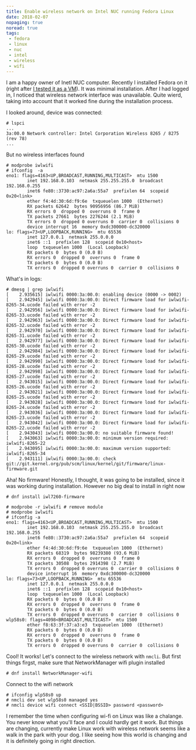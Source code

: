 ```yaml
---
title: Enable wireless network on Intel NUC running Fedora Linux
date: 2018-02-07
nopaging: true
noread: true
tags:
 - fedora
 - linux
 - nuc
 - intel
 - wireless
 - wifi
---
```


I am a happy owner of Inetl NUC computer. Recently I installed Fedora on it (right after [I tested it as a VM](/notes/my_journey_with_fedora/)). It was minimal installation. After I had logged in, I noticed that wireless network interface was unavailable. Quite wierd, taking into account that it worked fine during the installation process.

I looked around, device was connected:
```
# lspci
...
3a:00.0 Network controller: Intel Corporation Wireless 8265 / 8275 (rev 78)
...
```

But no wireless interfaces found
```
# modprobe iwlwifi
# ifconfig  -a
eno1: flags=4163<UP,BROADCAST,RUNNING,MULTICAST>  mtu 1500
        inet 192.168.0.103  netmask 255.255.255.0  broadcast 192.168.0.255
        inet6 fe80::3730:ac97:2a6a:55a7  prefixlen 64  scopeid 0x20<link>
        ether f4:4d:30:6d:f9:6e  txqueuelen 1000  (Ethernet)
        RX packets 62642  bytes 90956956 (86.7 MiB)
        RX errors 0  dropped 0  overruns 0  frame 0
        TX packets 27661  bytes 2276244 (2.1 MiB)
        TX errors 0  dropped 0 overruns 0  carrier 0  collisions 0
        device interrupt 16  memory 0xdc300000-dc320000
lo: flags=73<UP,LOOPBACK,RUNNING>  mtu 65536
        inet 127.0.0.1  netmask 255.0.0.0
        inet6 ::1  prefixlen 128  scopeid 0x10<host>
        loop  txqueuelen 1000  (Local Loopback)
        RX packets 0  bytes 0 (0.0 B)
        RX errors 0  dropped 0  overruns 0  frame 0
        TX packets 0  bytes 0 (0.0 B)
        TX errors 0  dropped 0 overruns 0  carrier 0  collisions 0
```

What's in logs: 
```
# dmesg | grep iwlwifi
[    2.935615] iwlwifi 0000:3a:00.0: enabling device (0000 -> 0002)
[    2.942945] iwlwifi 0000:3a:00.0: Direct firmware load for iwlwifi-8265-34.ucode failed with error -2
[    2.942956] iwlwifi 0000:3a:00.0: Direct firmware load for iwlwifi-8265-33.ucode failed with error -2
[    2.942963] iwlwifi 0000:3a:00.0: Direct firmware load for iwlwifi-8265-32.ucode failed with error -2
[    2.942970] iwlwifi 0000:3a:00.0: Direct firmware load for iwlwifi-8265-31.ucode failed with error -2
[    2.942977] iwlwifi 0000:3a:00.0: Direct firmware load for iwlwifi-8265-30.ucode failed with error -2
[    2.942984] iwlwifi 0000:3a:00.0: Direct firmware load for iwlwifi-8265-29.ucode failed with error -2
[    2.942990] iwlwifi 0000:3a:00.0: Direct firmware load for iwlwifi-8265-28.ucode failed with error -2
[    2.942998] iwlwifi 0000:3a:00.0: Direct firmware load for iwlwifi-8265-27.ucode failed with error -2
[    2.943015] iwlwifi 0000:3a:00.0: Direct firmware load for iwlwifi-8265-26.ucode failed with error -2
[    2.943021] iwlwifi 0000:3a:00.0: Direct firmware load for iwlwifi-8265-25.ucode failed with error -2
[    2.943028] iwlwifi 0000:3a:00.0: Direct firmware load for iwlwifi-8265-24.ucode failed with error -2
[    2.943036] iwlwifi 0000:3a:00.0: Direct firmware load for iwlwifi-8265-23.ucode failed with error -2
[    2.943042] iwlwifi 0000:3a:00.0: Direct firmware load for iwlwifi-8265-22.ucode failed with error -2
[    2.943043] iwlwifi 0000:3a:00.0: no suitable firmware found!
[    2.943063] iwlwifi 0000:3a:00.0: minimum version required: iwlwifi-8265-22
[    2.943095] iwlwifi 0000:3a:00.0: maximum version supported: iwlwifi-8265-34
[    2.943111] iwlwifi 0000:3a:00.0: check git://git.kernel.org/pub/scm/linux/kernel/git/firmware/linux-firmware.git
```

Aha! No firmware! Honestly, I thought, it was going to be installed, since it was working during installation. However no big deal to install in right now

```
# dnf install iwl7260-firmware
```

```
# modprobe -r iwlwifi # remove module
# modprobe iwlwifi
# ifconfig -a
eno1: flags=4163<UP,BROADCAST,RUNNING,MULTICAST>  mtu 1500
        inet 192.168.0.103  netmask 255.255.255.0  broadcast 192.168.0.255
        inet6 fe80::3730:ac97:2a6a:55a7  prefixlen 64  scopeid 0x20<link>
        ether f4:4d:30:6d:f9:6e  txqueuelen 1000  (Ethernet)
        RX packets 68319  bytes 98239380 (93.6 MiB)
        RX errors 0  dropped 0  overruns 0  frame 0
        TX packets 30508  bytes 2914398 (2.7 MiB)
        TX errors 0  dropped 0 overruns 0  carrier 0  collisions 0
        device interrupt 16  memory 0xdc300000-dc320000
lo: flags=73<UP,LOOPBACK,RUNNING>  mtu 65536
        inet 127.0.0.1  netmask 255.0.0.0
        inet6 ::1  prefixlen 128  scopeid 0x10<host>
        loop  txqueuelen 1000  (Local Loopback)
        RX packets 0  bytes 0 (0.0 B)
        RX errors 0  dropped 0  overruns 0  frame 0
        TX packets 0  bytes 0 (0.0 B)
        TX errors 0  dropped 0 overruns 0  carrier 0  collisions 0
wlp58s0: flags=4098<BROADCAST,MULTICAST>  mtu 1500
        ether f8:63:3f:37:a3:e3  txqueuelen 1000  (Ethernet)
        RX packets 0  bytes 0 (0.0 B)
        RX errors 0  dropped 0  overruns 0  frame 0
        TX packets 0  bytes 0 (0.0 B)
        TX errors 0  dropped 0 overruns 0  carrier 0  collisions 0
```

Cool! It works! Let's connect to the wireless network with `nmcli`. But first things firgst, make sure that NetworkManager wifi plugin installed

```
# dnf install NetworkManager-wifi
```

Connect to the wifi network
```
# ifconfig wlp58s0 up
# nmcli dev set wlp58s0 managed yes
# nmcli device wifi connect <SSID|BSSID> password <password>
```

I remember the time when configuring wi-fi on Linux was like a chalange. You never know what you'll face and I could hardly get it work. But things are changing, currently make Linux work with wireless network seems like a walk in the park with your dog. I like seeing how this world is changing and it is definitely going in right direction.